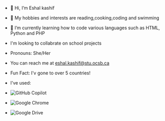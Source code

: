 - 👋 Hi, I’m Eshal kashif 
- 👀 My hobbies and interests are reading,cooking,coding and swimming  
- 🌱 I’m currently learning how to code various languages such as HTML, Python and PHP
- I'm looking to collabrate on school projects
- Pronouns: She/Her
- You can reach me at eshal.kashif@stu.ocsb.ca
- Fun Fact: I'v gone to over 5 countries!
- I've used:
- ![GitHub Copilot](https://img.shields.io/badge/github_copilot-8957E5?style=for-the-badge&logo=github-copilot&logoColor=white)

- ![Google Chrome](https://img.shields.io/badge/Google%20Chrome-4285F4?style=for-the-badge&logo=GoogleChrome&logoColor=white)

- ![Google Drive](https://img.shields.io/badge/Google%20Drive-4285F4?style=for-the-badge&logo=googledrive&logoColor=white)

<!---
Eshal109/Eshal109 is a ✨ special ✨ repository because its `README.md` (this file) appears on your GitHub profile.
You can click the Preview link to take a look at your changes.
--->
